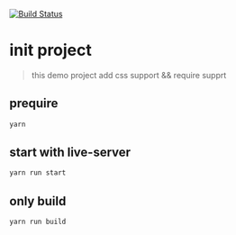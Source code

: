 [![Build Status](https://travis-ci.org/rongfengliang/riotjslearning.svg?branch=master)](https://travis-ci.org/rongfengliang/riotjslearning.svg?branch=master)
# init project
> this demo  project add css support && require supprt
## prequire  
```bash
yarn 
```
## start with live-server
```bash
yarn run start
```
## only build
```bash
yarn run build
```

